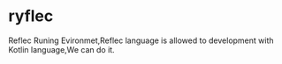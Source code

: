 # ryflec
Reflec Runing Evironmet,Reflec language is allowed to development with Kotlin language,We can do it.
